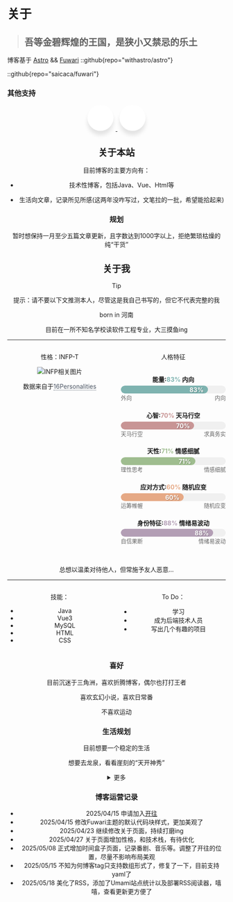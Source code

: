 # 关于

> ## 吾等金碧辉煌的王国，是狭小又禁忌的乐土
>

博客基于 [Astro](https://astro.build/) && [Fuwari](https://github.com/saicaca/fuwari)
::github{repo="withastro/astro"}

::github{repo="saicaca/fuwari"}

### 其他支持
<!-- 社交 -->
<link rel="stylesheet" href="https://cdnjs.cloudflare.com/ajax/libs/font-awesome/6.7.2/css/all.min.css">

<div class="unique-wrapper" style="text-align: center; margin-bottom: 20px;">
    <!-- 第一个链接：开往 -->
  <a href="https://www.travellings.cn/" target="_blank">
    <div class="unique-button">
      <div class="unique-icon"><i class="fa fa-train"></i></div>
      <span>开往</span>
    </div>
  </a> <!-- 闭合第一个a标签 -->

  <!-- 第二个链接：Waline -->
  <a href="https://waline.js.org/" target="_blank">
    <div class="unique-button">
      <div class="unique-icon"><i class="fa fa-commenting"></i></div>
      <span>Waline</span>
    </div>
  </a> <!-- 闭合第二个a标签 -->
        <!-- <div class="unique-button">
            <div class="unique-icon"><i class="fab fa-instagram"></i></div>
            <span>Instagram</span>
        </div>
        <div class="unique-button">
            <div class="unique-icon"><i class="fab fa-github"></i></div>
            <span>Github</span>
        </div>
        <div class="unique-button">
            <div class="unique-icon"><i class="fab fa-youtube"></i></div>
            <span>YouTube</span>
        </div>
    </div> -->

<style>
    @import url('https://fonts.googleapis.com/css?family=Poppins:400,500,600,700&display=swap');
.unique-wrapper .unique-button {
    display: inline-block;
    height: 60px;
    width: 60px;
    margin: 0 5px;
    overflow: hidden;
    background: rgb(255, 255, 255);
    border-radius: 50px;
    cursor: pointer;
    box-shadow: 0px 10px 10px rgba(0, 0, 0, 0.1);
    transition: all 0.3s ease-out;
}

.unique-wrapper .unique-button .unique-icon {
    display: inline-block;
    height: 60px;
    width: 60px;
    text-align: center;
    border-radius: 50px;
    box-sizing: border-box;
    line-height: 60px;
}

.unique-wrapper .unique-button:hover {
    width: 200px;
}

.unique-wrapper .unique-button .unique-icon i {
    font-size: 25px;
    line-height: 60px;
}

.unique-wrapper .unique-button span {
    font-size: 20px;
    font-weight: 600;
    line-height: 60px;
    margin-left: 10px;
}

.unique-wrapper .unique-button:nth-child(1):hover .unique-icon {
    background: #4F5A77;
}

.unique-wrapper .unique-button:nth-child(2):hover .unique-icon {
    background: #4298fa;
}

.unique-wrapper .unique-button:nth-child(3):hover .unique-icon {
    background: #f82173;
}

.unique-wrapper .unique-button:nth-child(4):hover .unique-icon {
    background: rgb(240,191,76);
}

.unique-wrapper .unique-button:nth-child(5):hover .unique-icon {
    background: #f32929;
}

.unique-wrapper .unique-button:nth-child(1) span {
    color: #1150ff;
}

.unique-wrapper .unique-button:nth-child(2) span {
    color: #4298fa;
}

.unique-wrapper .unique-button:nth-child(3) span {
    color: #f82173;
}

.unique-wrapper .unique-button:nth-child(4) span {
    color: #565a66;
}

.unique-wrapper .unique-button:nth-child(5) span {
    color: #f32929;
}
</style>

## 关于本站

目前博客的主要方向有：

- 技术性博客，包括Java、Vue、Html等

- 生活向文章，记录所见所感(这两年没咋写过，文笔拉的一批，希望能拾起来)

### 规划

暂时想保持一月至少五篇文章更新，且字数达到1000字以上，拒绝繁琐枯燥的纯“干货”

## 关于我

> [!TIP]
> 提示：请不要以下文推测本人，尽管这是我自己书写的，但它不代表完整的我

born in 河南

目前在一所不知名学校读软件工程专业，大三摸鱼ing

---
<!-- 分栏 -->
<div style="display: flex; justify-content: space-between;">
<div style="width: 48%;">
    <p class="text-lg font-bold">性格：INFP-T</p>
    <img src="https://gcore.jsdelivr.net/gh/Keduoli03/My_img@img/infp.jpg" alt="INFP相关图片" class="mt-2 w-full max-w-xs rounded-md shadow-md">
    <p>数据来自于<a href="https://www.16personalities.com/ch/" target="_blank" rel="noopener noreferrer" style="color: #4b5563; text-decoration: none; border-bottom: 1px dotted currentColor;">16Personalities</a></p>
  </div>
<div style="width: 48%;">
<p class="text-lg font-bold">人格特征</p>
    <div class="personality">
        <div class="personality-container">
            <!-- 能量 - 内向83% -->
            <div class="trait-container" data-trait="energy">
                <h3>能量:<span class="title-percentage">83%</span> 内向</h3>
                <div class="progress-bar">
                    <div class="progress-fill" style="width: 83%">
                        <span class="percentage">83%</span>
                    </div>
                </div>
                <div class="trait-labels">
                    <span>外向</span>
                    <span>内向</span>
                </div>
            </div>
            <!-- 心智 -->
            <div class="trait-container" data-trait="mind">
                <h3>心智:<span class="title-percentage">70%</span> 天马行空</h3>
                <div class="progress-bar">
                    <div class="progress-fill" style="width: 70%">
                        <span class="percentage">70%</span>
                    </div>
                </div>
                <div class="trait-labels">
                    <span>天马行空</span>
                    <span>求真务实</span>
                </div>
            </div>
            <!-- 天性 -->
            <div class="trait-container" data-trait="nature">
                <h3>天性:<span class="title-percentage">71%</span> 情感细腻</h3>
                <div class="progress-bar">
                    <div class="progress-fill" style="width: 71%">
                        <span class="percentage">71%</span>
                    </div>
                </div>
                <div class="trait-labels">
                    <span>理性思考</span>
                    <span>情感细腻</span>
                </div>
            </div>
            <!-- 应对方式 -->
            <div class="trait-container" data-trait="tactics">
                <h3>应对方式:<span class="title-percentage">60%</span> 随机应变</h3>
                <div class="progress-bar">
                    <div class="progress-fill" style="width: 60%">
                        <span class="percentage">60%</span>
                    </div>
                </div>
                <div class="trait-labels">
                    <span>运筹帷幄</span>
                    <span>随机应变</span>
                </div>
            </div>
            <!-- 身份特征 -->
            <div class="trait-container" data-trait="identity">
                <h3>身份特征:<span class="title-percentage">88%</span> 情绪易波动</h3>
                <div class="progress-bar">
                    <div class="progress-fill" style="width: 88%">
                        <span class="percentage">88%</span>
                    </div>
                </div>
                <div class="trait-labels">
                    <span>自信果断</span>
                    <span>情绪易波动</span>
                </div>
            </div>
        </div>
    </div>
    <style>
        /* 基础样式 */
        .personality-container {
            max-width: 600px;
            margin: 2rem auto;
        }
        .trait-container {
            margin: 1.3rem 0;
        }
        .trait-container h3 {
            margin: 0 0 0.3rem 0;
            font-size: 1em;
        }
        .trait-labels {
            display: flex;
            justify-content: space-between;
            margin-bottom: 0.5rem;
            color: #666;
            font-size: 0.9em;
        }
        .progress-bar {
            height: 18px;
            background: #f0f0f0;
            border-radius: 15px;
            overflow: hidden;
            position: relative;
        }
        .progress-fill {
            height: 100%;
            border-radius: 15px;
            position: relative;
        }
        /*不同维度的颜色*/
        [data-trait="energy"] .progress-fill {
            background: #7EB3B0;
        }
        [data-trait="mind"] .progress-fill {
            background: #C89595;
        }
        [data-trait="nature"] .progress-fill {
            background: #9FBD8F;
        }
        [data-trait="tactics"] .progress-fill {
            background: #E6A985;
        }
        [data-trait="identity"] .progress-fill {
            background: #B39EB5;
        }
        .percentage {
            position: absolute;
            right: 10px;
            top: 50%;
            transform: translateY(-50%);
            color: white;
            font-weight: bold;
            text-shadow: 1px 1px 2px rgba(0, 0, 0, 0.3);
        }
        /* 设置标题中百分比的颜色 */
        [data-trait="energy"] .title-percentage {
            color: #7EB3B0;
        }
        [data-trait="mind"] .title-percentage {
            color: #C89595;
        }
        [data-trait="nature"] .title-percentage {
            color: #9FBD8F;
        }
        [data-trait="tactics"] .title-percentage {
            color: #E6A985;
        }
        [data-trait="identity"] .title-percentage {
            color: #B39EB5;
        }
    </style>
    </div>
</div>

总想以温柔对待他人，但常施予友人恶意...

---
<!-- 分栏 -->
<div style="display: flex; justify-content: space-between;">
<div style="width: 48%;">
    <p class="text-lg font-bold">技能：</p>
            <ul class="mt-2 text-gray-700 list-disc list-inside">
                <li><i class="fa-brands fa-java text-yellow-500"></i> Java</li>
                <li><i class="fa-brands fa-vuejs text-green-500"></i> Vue3</li>
                <li><i class="fa-solid fa-database text-blue-500"></i> MySQL</li>
                <li><i class="fa-brands fa-html5 text-orange-500"></i> HTML</li>
                <li><i class="fa-brands fa-css3-alt text-blue-400"></i> CSS</li>
            </ul>
  </div>
<div style="width: 48%;">
    <p class="text-lg font-bold mt-4">To Do：</p>
    <ul class="mt-2 text-gray-700 list-none"> <!-- 去掉默认列表标记 -->
      <li class="flex items-center gap-2">
        <span class="text-green-500"><i class="fa-solid fa-check-circle"></i></span> <!-- 已完成 -->
        学习
      </li>
      <li class="flex items-center gap-2">
        <span class="text-green-500"><i class="fa-regular fa-circle"></i></span> <!-- 已完成 -->
        成为后端技术人员
      </li>
      <li class="flex items-center gap-2">
        <span class="text-gray-400"><i class="fa-regular fa-circle"></i></span> <!-- 未完成 -->
        写出几个有趣的项目
      </li>
    </ul>
</div>
</div>

### 喜好

目前沉迷于三角洲，喜欢折腾博客，偶尔也打打王者

喜欢玄幻小说，喜欢日常番

不喜欢运动

### 生活规划

目前想要一个稳定的生活

想要去龙泉，看看崖刻的“天开神秀”

<!-- 折叠文本 -->
<details>
<summary>更多</summary>
还没有想好呢~
</details>

### 博客运营记录

- 2025/04/15 申请加入[开往](https://www.travellings.cn/)
- 2025/04/15 修改Fuwari主题的默认代码块样式，更加美观了
- 2025/04/23 继续修改关于页面，持续打磨ing
- 2025/04/27 关于页面增加性格，和技术栈，有待优化
- 2025/05/08 正式增加时间盒子页面，记录番剧、音乐等。调整了开往的位置，尽量不影响布局美观
- 2025/05/15 不知为何博客tag只支持数组形式了，修复了一下，目前支持yaml了
- 2025/05/18 美化了RSS，添加了Umami站点统计以及部署RSS阅读器，嘻嘻，查看更新更方便了
